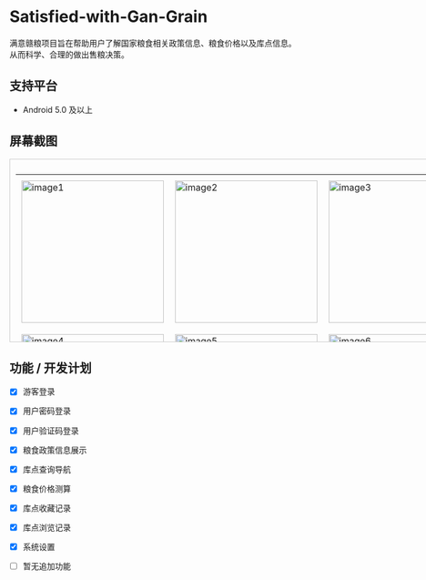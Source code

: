 # Satisfied-with-Gan-Grain
满意赣粮项目旨在帮助用户了解国家粮食相关政策信息、粮食价格以及库点信息。从而科学、合理的做出售粮决策。
## 支持平台
- Android 5.0 及以上
## 屏幕截图
<div style="width: 800px; height: 300px; overflow: auto; padding: 10px; border: 1px solid #ccc;">
  <table style="border-collapse: collapse;">
    <tr>
      <td style="padding: 10px;"><img src="https://github.com/user-attachments/assets/43c7f079-cba4-4ba0-8b18-2153e8902b19" alt="image1" width="250" /></td>
      <td style="padding: 10px;"><img src="https://github.com/user-attachments/assets/98dd3a72-20b7-4274-90db-516e05e7a20e" alt="image2" width="250" /></td>
      <td style="padding: 10px;"><img src="https://github.com/user-attachments/assets/62b4475d-2280-4d80-89a2-a9a57dfa90d2" alt="image3" width="250" /></td>
    </tr>
    <tr>
      <td style="padding: 10px;"><img src="https://github.com/user-attachments/assets/bad934d0-1724-45df-a3b3-7c324050993c" alt="image4" width="250" /></td>
      <td style="padding: 10px;"><img src="https://github.com/user-attachments/assets/084725c0-0c6c-4469-aca8-1a0b3fceb0f5" alt="image5" width="250" /></td>
      <td style="padding: 10px;"><img src="https://github.com/user-attachments/assets/d7305b9b-48c2-48c4-9fb6-b2868a4d8bc1" alt="image6" width="250" /></td>
    </tr>
    <tr>
      <td style="padding: 10px;"><img src="https://github.com/user-attachments/assets/e5bdab7b-0dea-4a0e-8e55-32edd6ea0b28" alt="image7" width="250" /></td>
      <td style="padding: 10px;"><img src="https://github.com/user-attachments/assets/e6498269-8fa0-4a4f-9cda-c6ba3da14ab0" alt="image8" width="250" /></td>
    </tr>
  </table>
</div>

## 功能 / 开发计划
- [x] 游客登录
- [x] 用户密码登录
- [x] 用户验证码登录
- [x] 粮食政策信息展示
- [x] 库点查询导航
- [x] 粮食价格测算
- [x] 库点收藏记录
- [x] 库点浏览记录
- [x] 系统设置
- [ ] 暂无追加功能

